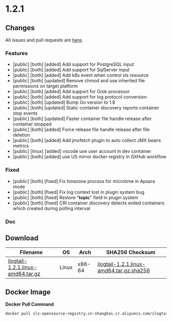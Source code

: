 # 1.2.1
## Changes
All issues and pull requests are [here](https://github.com/alibaba/ilogtail/milestone/14).
### Features
- [public] [both] [added] Add support for PostgreSQL input
- [public] [both] [added] Add support for SqlServer input
- [public] [both] [added] Add k8s event when control sls resource
- [public] [both] [updated] Remove chmod and use inherited file permissions on target platform
- [public] [both] [added] Add support for Grok processor
- [public] [both] [added] Add support for log protocol conversion
- [public] [both] [updated] Bump Go version to 1.8
- [public] [both] [updated] Static container discovery reports container stop events
- [public] [both] [updated] Faster container file handle release after container stopped
- [public] [both] [added] Force release file handle release after file deletion
- [public] [both] [added] Add jmxfetch plugin to auto collect JMX beans metrics
- [public] [linux] [added] vscode use user account in dev container
- [public] [both] [added] use US mirror docker registry in GitHub workflow
### Fixed
- [public] [both] [fixed] Fix timezone process for microtime in Apsara mode
- [public] [both] [fixed] Fix log context lost in plugin system bug
- [public] [both] [fixed] Restore "__topic__" field in plugin system
- [public] [both] [fixed] CRI container discovery detects exited containers which created during polling interval
### Doc
## Download
| **Filename** | **OS** | **Arch** | **SHA256 Checksum** |
|  ----  | ----  | ----  | ----  |
|[ilogtail-1.2.1.linux-amd64.tar.gz](https://ilogtail-community-edition.oss-cn-shanghai.aliyuncs.com/1.2.1/ilogtail-1.2.1.linux-amd64.tar.gz)|Linux|x86-64|[ilogtail-1.2.1.linux-amd64.tar.gz.sha256](https://ilogtail-community-edition.oss-cn-shanghai.aliyuncs.com/1.2.1/ilogtail-1.2.1.linux-amd64.tar.gz.sha256)|
## Docker Image
**Docker Pull Command**
``` bash
docker pull sls-opensource-registry.cn-shanghai.cr.aliyuncs.com/ilogtail-community-edition/ilogtail:1.2.1
```
